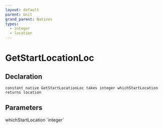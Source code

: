 ```yaml
---
layout: default
parent: Unit
grand_parent: Natives
types:
  - integer
  - location
---
```


# GetStartLocationLoc

## Declaration

```
constant native GetStartLocationLoc takes integer whichStartLocation returns location
```

## Parameters
<dl>
  <dt>whichStartLocation `integer`</dt>
  <dd></dd>
</dl>